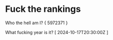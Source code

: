 # Fuck the rankings

Who the hell am I?
{ 5972371 }

What fucking year is it?
[ 2024-10-17T20:30:00Z ]
